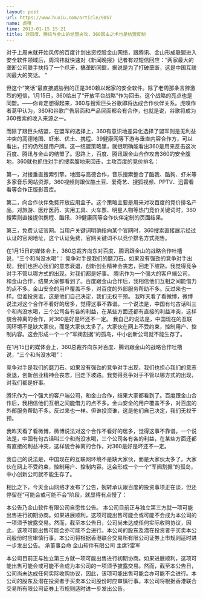```yaml
---
layout: post
url: https://www.huxiu.com/article/9057
name: 虎嗅
time: 2013-01-15 15:21
title: 对百度、腾讯与金山的结盟夹攻，360回击之术也是结盟反制
---
```

对于上周末就开始风传的百度计划出资控股金山网络，跟腾讯、金山形成联盟进入安全软件领域后，周鸿祎就快速对《新闻晚报》记者有过短信回应：“两家最大的垄断公司联手扶持了一个爪牙，搞垄断同盟，据说是为了打破垄断，这是中国互联网最大的笑话。 ”

但这个“笑话”最直接威胁到的正是360赖以起家的安全软件。除了老周那条言辞激烈的短信，1月15日，360给出了“开放平台战略”作为回击。这个战略的亮点也是同盟。——你肯定想得起来，360与搜索巨头谷歌即将达成合作伙伴关系。虎嗅作者葛甲认为，360和谷歌广告层面和产品层面都会有合作，也就是说，谷歌将成为360搜索的收入来源之一。

而除了跟巨头结盟，在盟军的选择上，360有意识地差异化选择了盟军则是无利益冲突的高德地图、虾米、优土、携程、39健康网等下游与垂直内容合作方，可以看出，打的仍然是用户牌。这一结盟策略里，就很明确能看出360是用来反击这次百度、腾讯与金山的结盟了。思路上，百度、腾讯跟金山合作攻击360的安全腹地，360就也抓住对手的搜索腹地来回击，主攻百度的竞价排名：

第一，对接垂直搜索引擎。地图与高德合作，音乐搜索整合了酷我、酷狗、虾米等多家音乐网站资源，360视频则跟优酷土豆、爱奇艺、搜狐视频、PPTV、迅雷看看等合作正版影音库。

第二，向合作伙伴免费开放应用盒子。这个策略主要是用来对攻百度的竞价排名产品，对旅游、医疗医药、实用工具、火车票、明星人物等热门竞价关键词时，360搜索则直接提供携程、酷讯、39健康网等合作伙伴定制的页面结果。

第三，免费认证官网。当用户关键词明确指向某个官网时，360搜索直接展示经过认证的官网地址，这个认证免费，官网关键词不以竞价排名方式兜售。

在1月15日的媒体会上，360总裁齐向东对百度、腾讯跟金山的战略合作吐槽说，“三个和尚没水喝”： 竞争对手是我们的磨刀石。如果没有强劲的竞争对手出现，我们也担心我们的意志衰退，创新创业精神会丧志，回走下坡路。我觉得竞争对手不管以哪方式的出现，对我们都是好事。 腾讯作为一个强大的客户端公司，和金山合作，结果大家都看到了。百度跟金山合作后，我相信他们互相之间能借力的点不多。金山安全的用户覆盖不多，对百度的外部服务帮助不多。反过来也一样。但谁投资谁，这是他们自己决定，我们无权干预。 我昨天看了看微博，微博说法对这个合作不看好的居多，觉得这事不靠谱。一个说法是，中国有句古话叫三个和尚没水喝，三个公司各有各的利益，在某些方面还都有直接的利益冲突，这样貌合神离的合作，对360是好是坏还不一定。 我自己的说法是，中国现在的互联网环境不是缺大家伙，而是大家伙太多了。大家伙在网上不受约束，控制用户、控制内容。这会形成一个一个“军阀割据”的孤岛，中小创新公司就不能生存了。

在1月15日的媒体会上，360总裁齐向东对百度、腾讯跟金山的战略合作吐槽说，“三个和尚没水喝”：

竞争对手是我们的磨刀石。如果没有强劲的竞争对手出现，我们也担心我们的意志衰退，创新创业精神会丧志，回走下坡路。我觉得竞争对手不管以哪方式的出现，对我们都是好事。

腾讯作为一个强大的客户端公司，和金山合作，结果大家都看到了。百度跟金山合作后，我相信他们互相之间能借力的点不多。金山安全的用户覆盖不多，对百度的外部服务帮助不多。反过来也一样。但谁投资谁，这是他们自己决定，我们无权干预。

我昨天看了看微博，微博说法对这个合作不看好的居多，觉得这事不靠谱。一个说法是，中国有句古话叫三个和尚没水喝，三个公司各有各的利益，在某些方面还都有直接的利益冲突，这样貌合神离的合作，对360是好是坏还不一定。

我自己的说法是，中国现在的互联网环境不是缺大家伙，而是大家伙太多了。大家伙在网上不受约束，控制用户、控制内容。这会形成一个一个“军阀割据”的孤岛，中小创新公司就不能生存了。

相比之下，今天金山网络才发布了公告，婉转承认跟百度的投资事项正在谈，但还停留在“可能会或可能不会”阶段，就显得有点慢了：

本公告乃金山软件有限公司自愿性公告。 本公司目前正与独立第三方就一项可能出售进行初期协商。如果进展顺利，这项可能出售可能会或可能不会成为本公司的一项须予披露交易。然而，截至本公告日，公司尚未达成任何实际收购协议，因此，该项可能出售可能会亦可能不会进行。本公司的股东及潜在投资者于买卖本公司股份时应审慎行事。本公司将根据香港联合交易所有限公司证券上市规则适时进一步发出公告。 承董事会命 金山软件有限公司 主席?雷军

本公司目前正与独立第三方就一项可能出售进行初期协商。如果进展顺利，这项可能出售可能会或可能不会成为本公司的一项须予披露交易。然而，截至本公告日，公司尚未达成任何实际收购协议，因此，该项可能出售可能会亦可能不会进行。本公司的股东及潜在投资者于买卖本公司股份时应审慎行事。本公司将根据香港联合交易所有限公司证券上市规则适时进一步发出公告。

